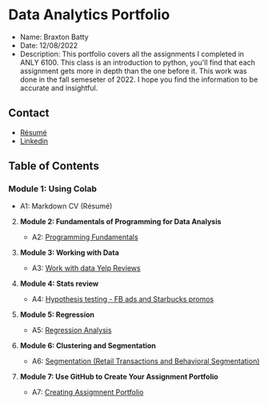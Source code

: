 # Data Analytics Portfolio
- Name: Braxton Batty
- Date: 12/08/2022
- Description: This portfolio covers all the assignments I completed in ANLY 6100. This class is an introduction to python, you'll find that each assignment gets more in depth than the one before it. This work was done in the fall semeseter of 2022. I hope you find the information to be accurate and insightful.
## Contact
- [Résumé](https://colab.research.google.com/drive/1cc8RTVbqhcEB1LvXHmM6m7A1JE_SMin1?usp=sharing)
- [Linkedin](https://www.linkedin.com/in/braxton-batty-4670b7222)
## Table of Contents
### **Module 1: Using Colab**
   - A1: Markdown CV (Résumé)
   
2. **Module 2: Fundamentals of Programming for Data Analysis**
   - A2: [Programming Fundamentals](https://colab.research.google.com/drive/1AmaaXybtYQ79mWHAyfoPiDQabZ9n60zE?usp=sharing)
   
3. **Module 3: Working with Data**
   - A3: [Work with data Yelp Reviews](https://drive.google.com/file/d/1HPDQYUQLQ2J5OmxSdlRz23kNfPto2uyh/view?usp=sharing)
  
4. **Module 4: Stats review**
   - A4: [Hypothesis testing - FB ads and Starbucks promos](https://colab.research.google.com/drive/1c3frjw61oBVmxI-5fqANw5Zbo4B3Y2l6?usp=sharing)
   
5. **Module 5: Regression**
   - A5: [Regression Analysis](https://colab.research.google.com/drive/1kFDUbLtRVJHzb13lt6dYvQBCbHh6g4lo?usp=sharing)
   
6. **Module 6: Clustering and Segmentation**
   - A6: [Segmentation (Retail Transactions and Behavioral Segmentation)](https://colab.research.google.com/drive/1uqzeN-4-cSFRcYYk6DtSnfR7g08QF3dT?usp=sharing)

7. **Module 7: Use GitHub to Create Your Assignment Portfolio**
    - A7: [Creating Assigmnent Portfolio](https://github.com/braxt5/Assignment_Portfolio.git)
